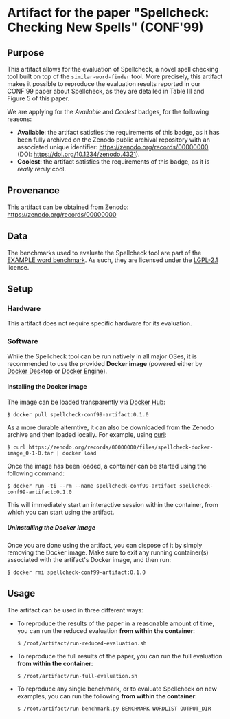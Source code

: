 # Artifact for the paper "Spellcheck: Checking New Spells" (CONF'99)


## Purpose
This artifact allows for the evaluation of Spellcheck, a novel spell checking tool built on top of
the `similar-word-finder` tool. More precisely, this artifact makes it possible to reproduce the
evaluation results reported in our CONF'99 paper about Spellcheck, as they are detailed in Table
III and Figure 5 of this paper.

We are applying for the _Available_ and _Coolest_ badges, for the following reasons:
- **Available**: the artifact satisfies the requirements of this badge, as it has been fully
  archived on the Zenodo public archival repository with an associated unique identifier:
  <https://zenodo.org/records/00000000> (DOI: <https://doi.org/10.1234/zenodo.4321>).
- **Coolest**: the artifact satisfies the requirements of this badge, as it is _really really_
  cool.

## Provenance
This artifact can be obtained from Zenodo: <https://zenodo.org/records/00000000>

## Data
The benchmarks used to evaluate the Spellcheck tool are part of the [EXAMPLE word
benchmark](https://example.com). As such, they are licensed under the
[LGPL-2.1](https://opensource.org/license/lgpl-2-1) license.

## Setup
### Hardware
This artifact does not require specific hardware for its evaluation.

### Software
While the Spellcheck tool can be run natively in all major OSes, it is recommended to use the
provided **Docker image** (powered either by [Docker Desktop](https://docs.docker.com/desktop/) or
[Docker Engine](https://docs.docker.com/engine/)).

#### Installing the Docker image
The image can be loaded transparently via [Docker Hub](https://hub.docker.com):
```console
$ docker pull spellcheck-conf99-artifact:0.1.0
```
As a more durable alterntive, it can also be downloaded from the Zenodo archive and then loaded
locally. For example, using [curl](https://curl.se/):
```console
$ curl https://zenodo.org/records/00000000/files/spellcheck-docker-image_0-1-0.tar | docker load
```

Once the image has been loaded, a container can be started using the following command:
```console
$ docker run -ti --rm --name spellcheck-conf99-artifact spellcheck-conf99-artifact:0.1.0
```
This will immediately start an interactive session within the container, from which you can start
using the artifact.

##### Uninstalling the Docker image
Once you are done using the artifact, you can dispose of it by simply removing the Docker image.
Make sure to exit any running container(s) associated with the artifact's Docker image, and then
run:
```console
$ docker rmi spellcheck-conf99-artifact:0.1.0
```


## Usage
The artifact can be used in three different ways:
- To reproduce the results of the paper in a reasonable amount of time, you can run the reduced
  evaluation **from within the container**:
  ```console
  $ /root/artifact/run-reduced-evaluation.sh
  ```
- To reproduce the full results of the paper, you can run the full evaluation **from within the
  container**:
  ```console
  $ /root/artifact/run-full-evaluation.sh
  ```
- To reproduce any single benchmark, or to evaluate Spellcheck on new examples, you can run the
  following **from within the container**:
  ```console
  $ /root/artifact/run-benchmark.py BENCHMARK WORDLIST OUTPUT_DIR
  ```
